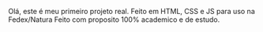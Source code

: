 Olá, este é meu primeiro projeto real.
Feito em HTML, CSS e JS para uso na Fedex/Natura
Feito com proposito 100% academico e de estudo.
